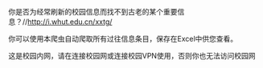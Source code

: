 你是否为经常刷新的校园信息而找不到古老的某个重要信息？//http://i.whut.edu.cn/xxtg/

你可以使用本爬虫自动爬取所有过往信息条目，保存在Excel中供您查看。

这是校园内网，请在连接校园网或连接校园VPN使用，否则你也无法访问校园网
